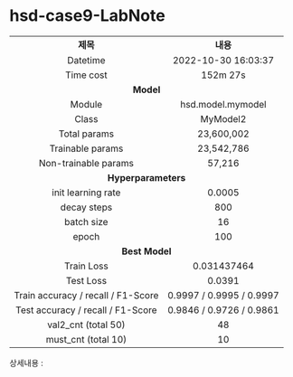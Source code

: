 <h1 id="title">hsd-case9-LabNote</h1>
<table style="border: 2px; text-align:center;">
<tr style="font-weight: bold;, font-size: 30px;">
<td> 제목 </td>
<td> 내용 </td>
</tr>
<tr>
<td> Datetime </td>
<td id="date">2022-10-30 16:03:37</td>
</tr>
<tr>
<td> Time cost </td>
<td id="time-cost">152m 27s</td>
</tr>
<tr>
<td colspan="2" style="font-weight: bold;, font-size: 30px;"> Model </td>
</tr>
<tr>
<td> Module </td>
<td id="module">hsd.model.mymodel</td>
</tr>
<tr>
<td> Class </td>
<td id="class">MyModel2</td>
</tr>
<tr>
<td> Total params </td>
<td id="total-params">23,600,002</td>
</tr>
<tr>
<td> Trainable params </td>
<td id="trainable-params">23,542,786</td>
</tr>
<tr>
<td> Non-trainable params </td>
<td id="non-trainable-params">57,216</td>
</tr>
<tr>
<td colspan="2" style="font-weight: bold;, font-size: 30px;"> Hyperparameters </td>
</tr>
<tr>
<td> init learning rate </td>
<td id="init-lr">0.0005</td>
</tr>
<tr>
<td> decay steps </td>
<td id="decay-steps">800</td>
</tr>
<tr>
<td> batch size </td>
<td id="batch-size">16</td>
</tr>
<tr>
<td> epoch </td>
<td id="epoch">100</td>
<tr>
<td colspan="2" style="font-weight: bold;, font-size: 30px;"> Best Model </td>
</tr>
<tr>
<td> Train Loss </td>
<td id="train-loss">0.031437464</td>
</tr>
<tr>
<td> Test Loss </td>
<td id="test-loss">0.0391</td>
</tr>
<tr>
<td> Train accuracy / recall / F1-Score </td>
<td id="train-score">0.9997 / 0.9995 / 0.9997</td>
</tr>
<tr>
<td> Test accuracy / recall / F1-Score </td>
<td id="test-score">0.9846 / 0.9726 / 0.9861</td>
</tr>
<tr>
<td> val2_cnt (total 50) </td>
<td id="val2-cnt">48</td>
</tr>
<tr>
<td> must_cnt (total 10) </td>
<td id="must-cnt">10</td>
</tr>
</tr></table>
<p>상세내용 : </p>